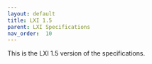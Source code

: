 ```yaml
---
layout: default
title: LXI 1.5
parent: LXI Specifications
nav_order:  10
---
```


This is the LXI 1.5 version of  the specifications.

